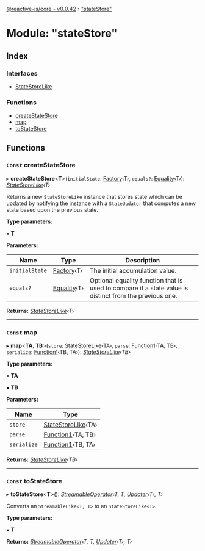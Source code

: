 [@reactive-js/core - v0.0.42](../README.md) › ["stateStore"](_statestore_.md)

# Module: "stateStore"

## Index

### Interfaces

* [StateStoreLike](../interfaces/_statestore_.statestorelike.md)

### Functions

* [createStateStore](_statestore_.md#const-createstatestore)
* [map](_statestore_.md#const-map)
* [toStateStore](_statestore_.md#const-tostatestore)

## Functions

### `Const` createStateStore

▸ **createStateStore**<**T**>(`initialState`: [Factory](_functions_.md#factory)‹T›, `equals?`: [Equality](_functions_.md#equality)‹T›): *[StateStoreLike](../interfaces/_statestore_.statestorelike.md)‹T›*

Returns a new `StateStoreLike` instance that stores state which can
be updated by notifying the instance with a `StateUpdater` that computes a
new state based upon the previous state.

**Type parameters:**

▪ **T**

**Parameters:**

Name | Type | Description |
------ | ------ | ------ |
`initialState` | [Factory](_functions_.md#factory)‹T› | The initial accumulation value. |
`equals?` | [Equality](_functions_.md#equality)‹T› | Optional equality function that is used to compare if a state value is distinct from the previous one.  |

**Returns:** *[StateStoreLike](../interfaces/_statestore_.statestorelike.md)‹T›*

___

### `Const` map

▸ **map**<**TA**, **TB**>(`store`: [StateStoreLike](../interfaces/_statestore_.statestorelike.md)‹TA›, `parse`: [Function1](_functions_.md#function1)‹TA, TB›, `serialize`: [Function1](_functions_.md#function1)‹TB, TA›): *[StateStoreLike](../interfaces/_statestore_.statestorelike.md)‹TB›*

**Type parameters:**

▪ **TA**

▪ **TB**

**Parameters:**

Name | Type |
------ | ------ |
`store` | [StateStoreLike](../interfaces/_statestore_.statestorelike.md)‹TA› |
`parse` | [Function1](_functions_.md#function1)‹TA, TB› |
`serialize` | [Function1](_functions_.md#function1)‹TB, TA› |

**Returns:** *[StateStoreLike](../interfaces/_statestore_.statestorelike.md)‹TB›*

___

### `Const` toStateStore

▸ **toStateStore**<**T**>(): *[StreamableOperator](_streamable_.md#streamableoperator)‹T, T, [Updater](_functions_.md#updater)‹T›, T›*

Converts an `StreamableLike<T, T>` to an `StateStoreLike<T>`.

**Type parameters:**

▪ **T**

**Returns:** *[StreamableOperator](_streamable_.md#streamableoperator)‹T, T, [Updater](_functions_.md#updater)‹T›, T›*
